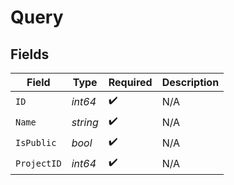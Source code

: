 # Query


## Fields

| Field              | Type               | Required           | Description        |
| ------------------ | ------------------ | ------------------ | ------------------ |
| `ID`               | *int64*            | :heavy_check_mark: | N/A                |
| `Name`             | *string*           | :heavy_check_mark: | N/A                |
| `IsPublic`         | *bool*             | :heavy_check_mark: | N/A                |
| `ProjectID`        | *int64*            | :heavy_check_mark: | N/A                |
